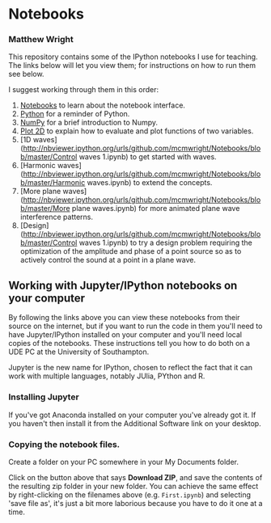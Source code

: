 # Notebooks
### Matthew Wright
This repository contains some of the IPython notebooks I use for teaching. The links below will let you view them; for instructions on how to run them see below.

I suggest working through them in this order:

1. [Notebooks](http://nbviewer.ipython.org/urls/github.com/mcmwright/Notebooks/blob/master/First.ipynb) to learn about the notebook interface.
2. [Python](http://nbviewer.ipython.org/urls/github.com/mcmwright/Notebooks/blob/master/python.ipynb) for a reminder of Python.
3. [NumPy](http://nbviewer.ipython.org/urls/github.com/mcmwright/Notebooks/blob/master/numpy.ipynb) for a brief introduction to Numpy.
4. [Plot 2D](http://nbviewer.ipython.org/urls/github.com/mcmwright/Notebooks/blob/master/Plot2D.ipynb) to explain how to evaluate and plot functions of two variables.
5. [1D waves](http://nbviewer.ipython.org/urls/github.com/mcmwright/Notebooks/blob/master/Control waves 1.ipynb) to get started with waves.
6. [Harmonic waves](http://nbviewer.ipython.org/urls/github.com/mcmwright/Notebooks/blob/master/Harmonic waves.ipynb) to extend the concepts.
7. [More plane waves](http://nbviewer.ipython.org/urls/github.com/mcmwright/Notebooks/blob/master/More plane waves.ipynb) for more animated plane wave interference patterns.
8. [Design](http://nbviewer.ipython.org/urls/github.com/mcmwright/Notebooks/blob/master/Control waves 1.ipynb) to try a design problem requiring the optimization of the amplitude and phase of a point source so as to actively control the sound at a point in a plane wave.

## Working with Jupyter/IPython notebooks on your computer

By following the links above you can view these notebooks from their source on the internet, but if you want to run the code in them you'll need to have Jupyter/IPython installed on your computer and you'll need local copies of the notebooks. These instructions tell you how to do both on a UDE PC at the University of Southampton.

Jupyter is the new name for IPython, chosen to reflect the fact that it can work with multiple languages, notably JUlia, PYthon and R. 

### Installing Jupyter

If you've got Anaconda installed on your computer you've already got it. If you haven't then install it from the Additional Software link on your desktop.

### Copying the notebook files.

Create a folder on your PC somewhere in your My Documents folder. 

Click on the button above that says **Download ZIP**, and save the contents of the resulting zip folder in your new folder. You can achieve the same effect by right-clicking on the filenames above (e.g. `First.ipynb`) and selecting 'save file as', it's just a bit more laborious because you have to do it one at a time.
